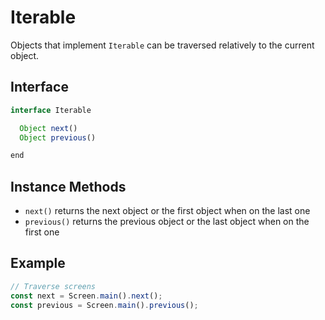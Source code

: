 # Iterable

Objects that implement `Iterable` can be traversed relatively to the current object.

## Interface

```javascript
interface Iterable

  Object next()
  Object previous()

end
```

## Instance Methods

- `next()` returns the next object or the first object when on the last one
- `previous()` returns the previous object or the last object when on the first one

## Example

```javascript
// Traverse screens
const next = Screen.main().next();
const previous = Screen.main().previous();
```
